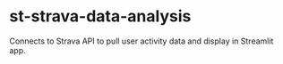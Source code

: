 # st-strava-data-analysis
Connects to Strava API to pull user activity data and display in Streamlit app.
